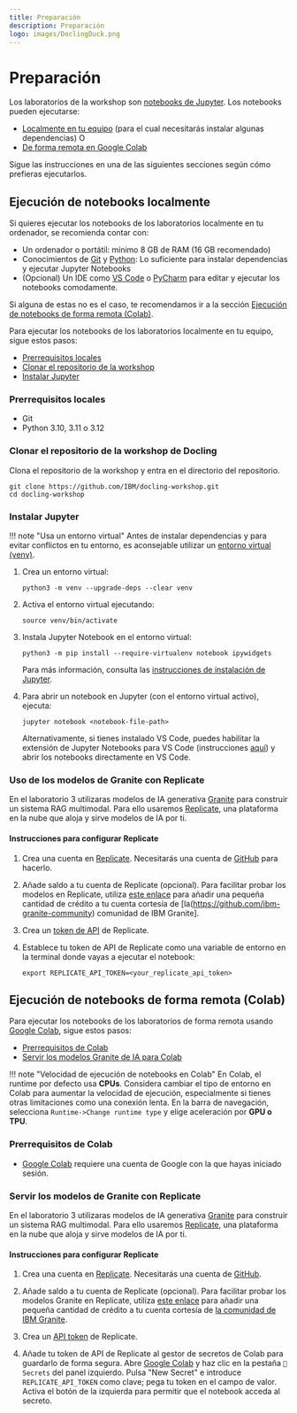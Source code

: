 ```yaml
---
title: Preparación
description: Preparación
logo: images/DoclingDuck.png
---
```


# Preparación

Los laboratorios de la workshop son [notebooks de Jupyter](https://jupyter.org/). Los notebooks pueden ejecutarse:
 <!-- en tu ordenador o de forma remota en el servicio [Google Colab](https://colab.research.google.com). 

## Ejecución de notebooks -->

<!-- Los notebooks pueden ejecutarse: -->

- [Localmente en tu equipo](#ejecucion-de-los-notebooks-de-docling-localmente) (para el cual necesitarás instalar algunas dependencias) O
- [De forma remota en Google Colab](#ejecucion-de-notebooks-de-forma-remota-colab)

Sigue las instrucciones en una de las siguientes secciones según cómo prefieras ejecutarlos.

## Ejecución de notebooks localmente

Si quieres ejecutar los notebooks de los laboratorios localmente en tu ordenador, se recomienda contar con:

- Un ordenador o portátil: mínimo 8 GB de RAM (16 GB recomendado)
- Conocimientos de [Git](https://git-scm.com/) y [Python](https://www.python.org/): Lo suficiente para instalar dependencias y ejecutar Jupyter Notebooks
- (Opcional) Un IDE como [VS Code](https://code.visualstudio.com/) o [PyCharm](https://www.jetbrains.com/pycharm/) para editar y ejecutar los notebooks comodamente.

Si alguna de estas no es el caso, te recomendamos ir a la sección [Ejecución de notebooks de forma remota (Colab)](#ejecucion-de-notebooks-de-docling-de-forma-remota-colab).

Para ejecutar los notebooks de los laboratorios localmente en tu equipo, sigue estos pasos:

- [Prerrequisitos locales](#prerrequisitos-locales)
- [Clonar el repositorio de la workshop](#clonar-el-repositorio-de-la-workshop-de-docling)
- [Instalar Jupyter](#instalar-jupyter)

### Prerrequisitos locales

- Git
- Python 3.10, 3.11 o 3.12

### Clonar el repositorio de la workshop de Docling

Clona el repositorio de la workshop y entra en el directorio del repositorio.

```shell
git clone https://github.com/IBM/docling-workshop.git
cd docling-workshop
```


### Instalar Jupyter

!!! note "Usa un entorno virtual"
    Antes de instalar dependencias y para evitar conflictos en tu entorno, es aconsejable utilizar un [entorno virtual (venv)](https://docs.python.org/3/library/venv.html).

1. Crea un entorno virtual:

    ```shell
    python3 -m venv --upgrade-deps --clear venv
    ```

2. Activa el entorno virtual ejecutando:

    ```shell
    source venv/bin/activate
    ```

3. Instala Jupyter Notebook en el entorno virtual:

    ```shell
    python3 -m pip install --require-virtualenv notebook ipywidgets
    ```

    Para más información, consulta las [instrucciones de instalación de Jupyter](https://jupyter.org/install).

4. Para abrir un notebook en Jupyter (con el entorno virtual activo), ejecuta:

    ```shell
    jupyter notebook <notebook-file-path>
    ```

    Alternativamente, si tienes instalado VS Code, puedes habilitar la extensión de Jupyter Notebooks para VS Code (instrucciones [aquí](https://code.visualstudio.com/docs/datascience/jupyter-notebooks)) y abrir los notebooks directamente en VS Code.

### Uso de los modelos de Granite con Replicate

En el laboratorio 3 utilizaras modelos de IA generativa [Granite](https://www.ibm.com/granite) para construir un sistema RAG multimodal. Para ello usaremos [Replicate](https://replicate.com/), una plataforma en la nube que aloja y sirve modelos de IA por ti.

#### Instrucciones para configurar Replicate

1. Crea una cuenta en [Replicate](https://replicate.com/). Necesitarás una cuenta de [GitHub](https://github.com/) para hacerlo.

2. Añade saldo a tu cuenta de Replicate (opcional). Para facilitar probar los modelos en Replicate, utiliza [este enlace](https://replicate.com/invites/a8717bfe-2f3d-4a52-88ed-1356231cdf03) para añadir una pequeña cantidad de crédito a tu cuenta cortesía de [la(https://github.com/ibm-granite-community) comunidad de IBM Granite].

3. Crea un [token de API](https://replicate.com/account/api-tokens) de Replicate.

4. Establece tu token de API de Replicate como una variable de entorno en la terminal donde vayas a ejecutar el notebook:

    ```shell
    export REPLICATE_API_TOKEN=<your_replicate_api_token>
    ```

## Ejecución de notebooks de forma remota (Colab)

Para ejecutar los notebooks de los laboratorios de forma remota usando [Google Colab](https://colab.research.google.com), sigue estos pasos:

- [Prerrequisitos de Colab](#prerrequisitos-de-colab)
- [Servir los modelos Granite de IA para Colab](#servir-los-modelos-granite-de-ia-para-colab)

!!! note "Velocidad de ejecución de notebooks en Colab" 
    En Colab, el runtime por defecto usa **CPUs**. Considera cambiar el tipo de entorno en Colab para aumentar la velocidad de ejecución, especialmente si tienes otras limitaciones como una conexión lenta. En la barra de navegación, selecciona `Runtime->Change runtime type` y elige aceleración por **GPU o TPU**.

### Prerrequisitos de Colab

- [Google Colab](https://colab.research.google.com) requiere una cuenta de Google con la que hayas iniciado sesión.

### Servir los modelos de Granite con Replicate

En el laboratorio 3 utilizaras modelos de IA generativa [Granite](https://www.ibm.com/granite) para construir un sistema RAG multimodal. Para ello usaremos [Replicate](https://replicate.com/), una plataforma en la nube que aloja y sirve modelos de IA por ti.

#### Instrucciones para configurar Replicate

1. Crea una cuenta en [Replicate](https://replicate.com/). Necesitarás una cuenta de [GitHub](https://github.com/).

2. Añade saldo a tu cuenta de Replicate (opcional). Para facilitar probar los modelos Granite en Replicate, utiliza [este enlace](https://replicate.com/invites/a8717bfe-2f3d-4a52-88ed-1356231cdf03) para añadir una pequeña cantidad de crédito a tu cuenta cortesía de [la comunidad de IBM Granite](https://github.com/ibm-granite-community).

3. Crea un [API token](https://replicate.com/account/api-tokens) de Replicate.

4. Añade tu token de API de Replicate al gestor de secretos de Colab para guardarlo de forma segura. Abre [Google Colab](https://colab.research.google.com) y haz clic en la pestaña `🔑 Secrets` del panel izquierdo. Pulsa "New Secret" e introduce `REPLICATE_API_TOKEN` como clave; pega tu token en el campo de valor. Activa el botón de la izquierda para permitir que el notebook acceda al secreto.
